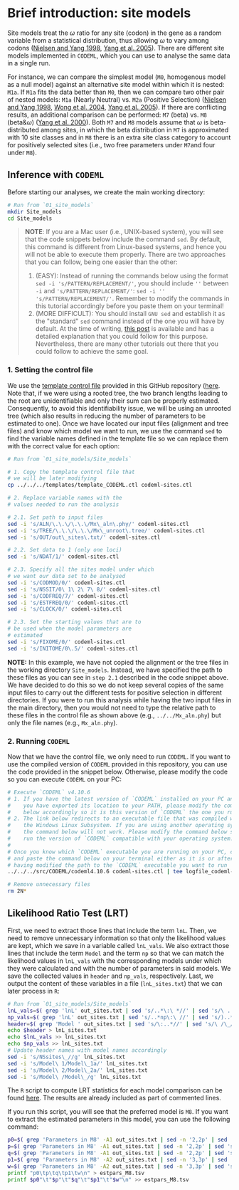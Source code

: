 # Brief introduction: site models

Site models treat the $\omega$ ratio for any site (codon) in the gene as a random variable from a statistical distribution, thus allowing $\omega$ to vary among codons ([Nielsen and Yang 1998](https://pubmed.ncbi.nlm.nih.gov/9539414/), [Yang et al. 2005](https://academic.oup.com/mbe/article/22/4/1107/1083468)). There are different site models implemented in `CODEML`, which you can use to analyse the same data in a single run.

For instance, we can compare the simplest model (`M0`, homogenous model as a null model) against an alternative site model within which it is nested: `M1a`. If `M1a` fits the data better than `M0`, then we can compare two other pair of nested models: `M1a` (Nearly Neutral) vs. `M2a` (Positive Selection) ([Nielsen and Yang 1998](https://pubmed.ncbi.nlm.nih.gov/9539414/), [Wong et al. 2004](https://academic.oup.com/genetics/article/168/2/1041/6059620), [Yang et al. 2005](https://academic.oup.com/mbe/article/22/4/1107/1083468)). If there are conflicting results, an additional comparison can be performed: `M7` (beta) vs. `M8` (beta&$\omega$) ([Yang et al. 2000](https://pubmed.ncbi.nlm.nih.gov/10790415/)). Both `M7` and `M8` models assume that $\omega$ is beta-distributed among sites, in which the beta distribution in `M7` is approximated with 10 site classes and in `M8` there is an extra site class category to account for positively selected sites (i.e., two free parameters under `M7`and four under `M8`).

## Inference with `CODEML`

Before starting our analyses, we create the main working directory:

```sh
# Run from `01_site_models`
mkdir Site_models
cd Site_models 
```

> **NOTE**: If you are a Mac user (i.e., UNIX-based system), you will see that the code snippets below include the command `sed`. By default, this command is different from Linux-based systems, and hence you will not be able to execute them properly. There are two approaches that you can follow, being one easier than the other:
>
>1. (EASY): Instead of running the commands below using the format `sed -i 's/PATTERN/REPLACEMENT/'`, you should include `''` between `-i` and `'s/PATTERN/REPLACEMENT/'`: `sed -i '' 's/PATTERN/REPLACEMENT/'`. Remember to modify the commands in this tutorial accordingly before you paste them on your terminal!
>2. (MORE DIFFICULT): You should install `GNU sed` and establish it as the "standard" `sed` command instead of the one you will have by default. At the time of writing, [this post](https://medium.com/@bramblexu/install-gnu-sed-on-mac-os-and-set-it-as-default-7c17ef1b8f64) is available and has a detailed explanation that you could follow for this purpose. Nevertheless, there are many other tutorials out there that you could follow to achieve the same goal.

### 1. Setting the control file

We use the [template control file](../../templates/template_CODEML.ctl) provided in this GitHub repository ([here](../../templates/). Note that, if we were using a rooted tree, the two branch lengths leading to the root are unidentifiable and only their sum can be properly estimated. Consequently, to avoid this identifiability issue, we will be using an unrooted tree (which also results in reducing the number of parameters to be estimated to one). Once we have located our input files (alignment and tree files) and know which model we want to run, we use the command `sed` to find the variable names defined in the template file so we can replace them with the correct value for each option:

```sh
# Run from `01_site_models/Site_models`

# 1. Copy the template control file that 
# we will be later modifying
cp ../../../templates/template_CODEML.ctl codeml-sites.ctl 

# 2. Replace variable names with the 
# values needed to run the analysis 

# 2.1. Set path to input files
sed -i 's/ALN/\.\.\/\.\.\/Mx\_aln\.phy/' codeml-sites.ctl
sed -i 's/TREE/\.\.\/\.\.\/Mx\_unroot\.tree/' codeml-sites.ctl
sed -i 's/OUT/out\_sites\.txt/' codeml-sites.ctl 

# 2.2. Set data to 1 (only one loci)
sed -i 's/NDAT/1/' codeml-sites.ctl 

# 2.3. Specify all the sites model under which
# we want our data set to be analysed
sed -i 's/CODMOD/0/' codeml-sites.ctl 
sed -i 's/NSSIT/0\ 1\ 2\ 7\ 8/' codeml-sites.ctl 
sed -i 's/CODFREQ/7/' codeml-sites.ctl
sed -i 's/ESTFREQ/0/' codeml-sites.ctl
sed -i 's/CLOCK/0/' codeml-sites.ctl 

# 2.3. Set the starting values that are to  
# be used when the model parameters are 
# estimated
sed -i 's/FIXOME/0/' codeml-sites.ctl 
sed -i 's/INITOME/0\.5/' codeml-sites.ctl 
```  

**NOTE:** In this example, we have not copied the alignment or the tree files in the working directory `Site_models`. Instead, we have specified the path to these files as you can see in `step 2.1` described in the code snippet above. We have decided to do this so we do not keep several copies of the same input files to carry out the different tests for positive selection in different directories. If you were to run this analysis while having the two input files in the main directory, then you would not need to type the relative path to these files in the control file as shown above (e.g., `../../Mx_aln.phy`) but only the file names (e.g., `Mx_aln.phy`).

### 2. Running `CODEML`

Now that we have the control file, we only need to run `CODEML`. If you want to use the compiled version of `CODEML` provided in this repository, you can use the code provided in the snippet below. Otherwise, please modify the code so you can execute `CODEML` on your PC:

```sh
# Execute `CODEML` v4.10.6
# 1. If you have the latest version of `CODEML` installed on your PC and 
#    you have exported its location to your PATH, please modify the command
#    below accordingly so it is this version of `CODEML` the one you run.
# 2. The link below redirects to an executable file that was compiled with 
#    the Windows Linux Subsystem. If you are using another operating system,
#    the command below will not work. Please modify the command below so you
#    run the version of `CODEML` compatible with your operating system.
#
# Once you know which `CODEML` executable you are running on your PC, copy 
# and paste the command below on your terminal either as it is or after
# having modified the path to the `CODEML` executable you want to run
../../../src/CODEML/codeml4.10.6 codeml-sites.ctl | tee logfile_codeml-sites.txt

# Remove unnecessary files 
rm 2N*
```

## Likelihood Ratio Test (LRT)

First, we need to extract those lines that include the term `lnL`. Then, we need to remove unnecessary information so that only the likelihood values are kept, which we save in a variable called `lnL_vals`. We also extract those lines that include the term `Model` and the term `np` so that we can match the likelihood values in `lnL_vals` with the corresponding models under which they were calculated and with the number of parameters in said models. We save the collected values in `header` and `np_vals`, respectively. Last, we output the content of these variables in a file (`lnL_sites.txt`) that we can later process in `R`:

```sh
# Run from `01_site_models/Site_models`
lnL_vals=$( grep 'lnL' out_sites.txt | sed 's/..*\:\ *//' | sed 's/\ ..*//' )
np_vals=$( grep 'lnL' out_sites.txt | sed 's/..*np\:\ //' | sed 's/)..*//' )
header=$( grep 'Model ' out_sites.txt | sed 's/\:..*//' | sed 's/\ /\_/' )
echo $header > lnL_sites.txt
echo $lnL_vals >> lnL_sites.txt
echo $np_vals >> lnL_sites.txt
# Update header names with model names accordingly 
sed -i 's/NSsites\_//g' lnL_sites.txt 
sed -i 's/Model\ 1/Model\_1a/' lnL_sites.txt
sed -i 's/Model\ 2/Model\_2a/' lnL_sites.txt
sed -i 's/Model\ /Model\_/g' lnL_sites.txt
```

The `R` script to compute LRT statistics for each model comparison can be found [here](Find_bestmodel.R). The results are already included as part of commented lines.

If you run this script, you will see that the preferred model is `M8`. If you want to extract the estimated parameters in this model, you can use the following command:

```sh
p0=$( grep 'Parameters in M8' -A1 out_sites.txt | sed -n '2,2p' | sed 's/  p =..*//' | sed 's/p0..* //' )
p=$( grep 'Parameters in M8' -A1 out_sites.txt | sed -n '2,2p' | sed 's/..* p = *//' | sed 's/ ..*//' )
q=$( grep 'Parameters in M8' -A1 out_sites.txt | sed -n '2,2p' | sed 's/..* q =..* //' )
p1=$( grep 'Parameters in M8' -A2 out_sites.txt | sed -n '3,3p' | sed 's/..*p1 = *//' | sed 's/)..*//' )
w=$( grep 'Parameters in M8' -A2 out_sites.txt | sed -n '3,3p' | sed 's/..*w = *//' )
printf "p0\tp\tq\tp1\tw\n" > estpars_M8.tsv
printf $p0"\t"$p"\t"$q"\t"$p1"\t"$w"\n" >> estpars_M8.tsv 
```
